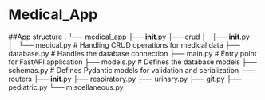 # Medical_App

##App structure
.
└── medical_app
    ├── __init__.py
    ├── crud
    │   ├── __init__.py
    │   └── medical.py  # Handling CRUD operations for medical data
    ├── database.py  # Handles the database connection
    ├── main.py  # Entry point for FastAPI application
    ├── models.py  # Defines the database models
    ├── schemas.py  # Defines Pydantic models for validation and serialization
    └── routers
        ├── __init__.py
        ├── respiratory.py
        ├── urinary.py
        ├── git.py
        ├── pediatric.py
        └── miscellaneous.py
